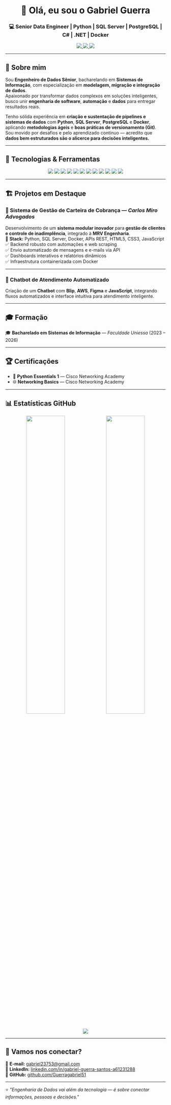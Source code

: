 <!-- Banner de apresentação -->
<h1 align="center">👋 Olá, eu sou o Gabriel Guerra</h1>
<h3 align="center">💻 Senior Data Engineer | Python | SQL Server | PostgreSQL | C# | .NET | Docker</h3>

<p align="center">
  <a href="mailto:gabriel23753@gmail.com">
    <img src="https://img.shields.io/badge/Email-gabriel23753%40gmail.com-red?logo=gmail&logoColor=white" />
  </a>
  <a href="https://www.linkedin.com/in/gabriel-guerra-santos-a61231288/">
    <img src="https://img.shields.io/badge/LinkedIn-Gabriel%20Guerra-blue?logo=linkedin" />
  </a>
  <a href="https://github.com/Guerragabriel51">
    <img src="https://img.shields.io/badge/GitHub-Guerragabriel51-black?logo=github" />
  </a>
</p>

---

## 🚀 Sobre mim

Sou **Engenheiro de Dados Sênior**, bacharelando em **Sistemas de Informação**, com especialização em **modelagem, migração e integração de dados**.  
Apaixonado por transformar dados complexos em soluções inteligentes, busco unir **engenharia de software**, **automação** e **dados** para entregar resultados reais.

Tenho sólida experiência em **criação e sustentação de pipelines e sistemas de dados** com **Python**, **SQL Server**, **PostgreSQL** e **Docker**, aplicando **metodologias ágeis** e **boas práticas de versionamento (Git)**.  
Sou movido por desafios e pelo aprendizado contínuo — acredito que **dados bem estruturados são o alicerce para decisões inteligentes.**

---

## 🧩 Tecnologias & Ferramentas

<p align="center">
  <img src="https://img.shields.io/badge/Python-3776AB?logo=python&logoColor=white" />
  <img src="https://img.shields.io/badge/SQL%20Server-CC2927?logo=microsoftsqlserver&logoColor=white" />
  <img src="https://img.shields.io/badge/PostgreSQL-316192?logo=postgresql&logoColor=white" />
  <img src="https://img.shields.io/badge/Docker-2496ED?logo=docker&logoColor=white" />
  <img src="https://img.shields.io/badge/C%23-239120?logo=c-sharp&logoColor=white" />
  <img src="https://img.shields.io/badge/.NET-512BD4?logo=dotnet&logoColor=white" />
  <img src="https://img.shields.io/badge/HTML5-E34F26?logo=html5&logoColor=white" />
  <img src="https://img.shields.io/badge/CSS3-1572B6?logo=css3&logoColor=white" />
  <img src="https://img.shields.io/badge/Bootstrap-7952B3?logo=bootstrap&logoColor=white" />
  <img src="https://img.shields.io/badge/AWS-232F3E?logo=amazonaws&logoColor=white" />
  <img src="https://img.shields.io/badge/REST%20APIs-02569B?logo=swagger&logoColor=white" />
  <img src="https://img.shields.io/badge/Git-F05032?logo=git&logoColor=white" />
</p>

---

## 🏗️ Projetos em Destaque

### 🔹 Sistema de Gestão de Carteira de Cobrança — *Carlos Miro Advogados*
Desenvolvimento de um **sistema modular inovador** para **gestão de clientes e controle de inadimplência**, integrado à **MRV Engenharia**.  
📌 **Stack:** Python, SQL Server, Docker, APIs REST, HTML5, CSS3, JavaScript  
✅ Backend robusto com automações e web scraping  
✅ Envio automatizado de mensagens e e-mails via API  
✅ Dashboards interativos e relatórios dinâmicos  
✅ Infraestrutura containerizada com Docker  

---

### 🔹 Chatbot de Atendimento Automatizado
Criação de um **Chatbot** com **Blip**, **AWS**, **Figma** e **JavaScript**, integrando fluxos automatizados e interface intuitiva para atendimento inteligente.

---

## 🎓 Formação

🎓 **Bacharelado em Sistemas de Informação** — *Faculdade Uniessa* (2023 – 2026)

---

## 🏆 Certificações

- 🧠 **Python Essentials 1** — Cisco Networking Academy  
- 🌐 **Networking Basics** — Cisco Networking Academy  

---

## 📊 Estatísticas GitHub

<p align="center">
  <img width="49%" src="https://github-readme-stats.vercel.app/api?username=Guerragabriel51&show_icons=true&theme=radical" />
  <img width="49%" src="https://github-readme-streak-stats.herokuapp.com/?user=Guerragabriel51&theme=radical" />
</p>

<p align="center">
  <img src="https://github-readme-stats.vercel.app/api/top-langs/?username=Guerragabriel51&layout=compact&theme=radical" />
</p>

---

## 💬 Vamos nos conectar?

📧 **E-mail:** [gabriel23753@gmail.com](mailto:gabriel23753@gmail.com)  
💼 **LinkedIn:** [linkedin.com/in/gabriel-guerra-santos-a61231288](https://www.linkedin.com/in/gabriel-guerra-santos-a61231288)  
🐙 **GitHub:** [github.com/Guerragabriel51](https://github.com/Guerragabriel51)  

---

⭐ *"Engenharia de Dados vai além da tecnologia — é sobre conectar informações, pessoas e decisões."*
